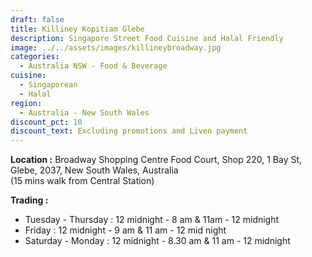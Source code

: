 ```yaml
---
draft: false
title: Killiney Kopitiam Glebe
description: Singapore Street Food Cuisine and Halal Friendly
image: ../../assets/images/killineybroadway.jpg
categories:
  - Australia NSW - Food & Beverage
cuisine:
  - Singaporean
  - Halal
region:
  - Australia - New South Wales
discount_pct: 10
discount_text: Excluding promotions and Liven payment
---
```


**Location :** Broadway Shopping Centre Food Court, Shop 220, 1 Bay St, Glebe, 2037, New South Wales, Australia\
(15 mins walk from Central Station)

**Trading :**

- Tuesday - Thursday : 12 midnight - 8 am & 11am - 12 midnight
- Friday : 12 midnight - 9 am & 11 am - 12 mid night
- Saturday - Monday : 12 midnight - 8.30 am & 11 am - 12 midnight
